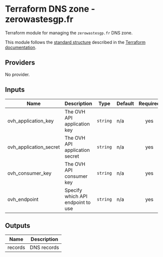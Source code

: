 # Terraform DNS zone - zerowastesgp.fr

Terraform module for managing the `zerowastesgp.fr` DNS zone.

This module follows the [standard structure][standard-module-structure] described in the [Terraform documentation][terraform-docs].

<!-- BEGINNING OF PRE-COMMIT-TERRAFORM DOCS HOOK -->
## Providers

No provider.

## Inputs

| Name | Description | Type | Default | Required |
|------|-------------|------|---------|:-----:|
| ovh\_application\_key | The OVH API application key | `string` | n/a | yes |
| ovh\_application\_secret | The OVH API application secret | `string` | n/a | yes |
| ovh\_consumer\_key | The OVH API consumer key | `string` | n/a | yes |
| ovh\_endpoint | Specify which API endpoint to use | `string` | n/a | yes |

## Outputs

| Name | Description |
|------|-------------|
| records | DNS records |

<!-- END OF PRE-COMMIT-TERRAFORM DOCS HOOK -->

 [standard-module-structure]: https://www.terraform.io/docs/modules/index.html#standard-module-structure "Terraform Documentation - Standard Module Structure"
 [terraform-docs]: https://www.terraform.io/docs/ "Terraform Documentation"
